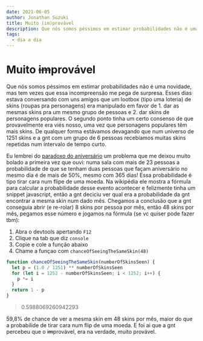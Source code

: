 ```yaml
---
date: 2021-06-05
author: Jonathan Suzuki
title: Muito (im)provável
description: Que nós somos péssimos em estimar probabilidades não é uma novidade...
tags:
  - dia a dia
---
```


# Muito ~~im~~provável

Que nós somos péssimos em estimar probabilidades não é uma novidade, mas tem vezes que essa incompreensão me pega de surpresa. Esses dias estava conversando com uns amigos que um lootbox (tipo uma loteria) de skins (roupas pra personagens) era manipulado em favor de 1. dar as mesmas skins pra um mesmo grupo de pessoas e 2. dar skins de personagens populares. O segundo ponto tinha um certo consenso de que provavelmente era viés nosso, uma vez que personagens populares têm mais skins. De qualquer forma estávamos devagando que num universo de 1251 skins e a gnt com um grupo de 6 pessoas recebíamos muitas skins repetidas num intervalo de tempo curto.

Eu lembrei do [paradoxo do aniversário](https://pt.wikipedia.org/wiki/Paradoxo_do_anivers%C3%A1rio) um problema que me deixou muito bolado a primeira vez que ouvi: numa sala com mais de 23 pessoas a probabilidade de que se tenham duas pessoas que façam aniversário no mesmo dia é de mais de 50%, mesmo com 365 dias! Essa probabilidade é tipo tirar cara num flipe de uma moeda. Na wikipédia ele mostra a fórmula para calcular a probabilidade desse evento acontecer e felizmente tinha um snippet javascript, então a gnt deciciu ver qual era a probabilidade da gnt encontrar a mesma skin num dado mês. Chegamos a conclusão que a gnt conseguia abrir (e re-rolar) 8 skins por pessoa por mês, então 48 skins por mês, pegamos esse número e jogamos na fórmula (se vc quiser pode fazer tbm):

1. Abra o devtools apertando `F12`
2. Clique na tab que diz `console`
3. Copie e cole a função abaixo
4. Chame a funçao com `chanceOfSeeingTheSameSkin(48)`

```js
function chanceOfSeeingTheSameSkin(numberOfSkinsSeen) {
  let p = (1.0 / 1251) ** numberOfSkinsSeen
  for (let i = 1252 - numberOfSkinsSeen; i < 1252; i++) {
    p *= i
  }
  return 1 - p
}
```

> 0.5988069260942293

59,8% de chance de ver a mesma skin em 48 skins por mês, maior do que a probabilide de tirar cara num flip de uma moeda. E foi ai que a gnt percebeu que o ~~im~~provável, era na verdade, muito provável.

